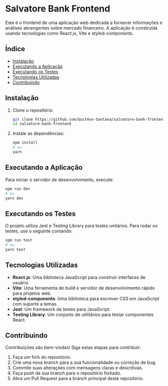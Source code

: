 
# Salvatore Bank Frontend

Este é o frontend de uma aplicação web dedicada a fornecer informações e análises abrangentes sobre mercado financeiro. A aplicação é construída usando tecnologias como React.js, Vite e styled-components.

## Índice
- [Instalação](#instalação)
- [Executando a Aplicação](#executando-a-aplicação)
- [Executando os Testes](#executando-os-testes)
- [Tecnologias Utilizadas](#tecnologias-utilizadas)
- [Contribuindo](#contribuindo)

## Instalação
1. Clone o repositório:
   ```bash
   git clone https://github.com/Gust4vo-Santana/salvatore-bank-frontend
   cd salvatore-bank-frontend
   ```

2. Instale as dependências:
   ```bash
   npm install
   # ou
   yarn
   ```

## Executando a Aplicação
Para iniciar o servidor de desenvolvimento, execute:
```bash
npm run dev
# ou
yarn dev
```

## Executando os Testes
O projeto utiliza Jest e Testing Library para testes unitários. Para rodar os testes, use o seguinte comando:
```bash
npm run test
# ou
yarn test
```

## Tecnologias Utilizadas
- **React.js**: Uma biblioteca JavaScript para construir interfaces de usuário.
- **Vite**: Uma ferramenta de build e servidor de desenvolvimento rápido para projetos web.
- **styled-components**: Uma biblioteca para escrever CSS em JavaScript com suporte a temas.
- **Jest**: Um framework de testes para JavaScript.
- **Testing Library**: Um conjunto de utilitários para testar componentes React.

## Contribuindo
Contribuições são bem-vindas! Siga estas etapas para contribuir:
1. Faça um fork do repositório.
2. Crie uma nova branch para a sua funcionalidade ou correção de bug.
3. Commite suas alterações com mensagens claras e descritivas.
4. Faça push da sua branch para o repositório forkado.
5. Abra um Pull Request para a branch principal deste repositório.
